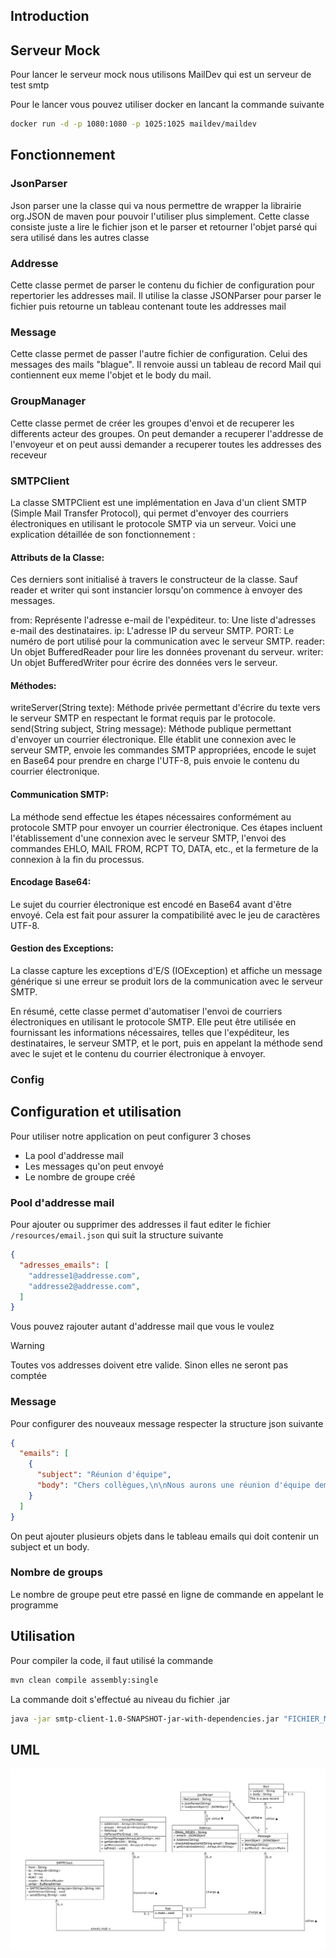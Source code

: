 ## Introduction

## Serveur Mock

Pour lancer le serveur mock nous utilisons MailDev qui est un serveur de test smtp

Pour le lancer vous pouvez utiliser docker en lancant la commande suivante

```bash
docker run -d -p 1080:1080 -p 1025:1025 maildev/maildev
```

## Fonctionnement 

### JsonParser

Json parser une la classe qui va nous permettre de wrapper la librairie org.JSON de maven pour pouvoir l'utiliser plus simplement. Cette classe consiste juste a lire le fichier json et le parser et retourner l'objet parsé qui sera utilisé dans les autres classe

### Addresse

Cette classe permet de parser le contenu du fichier de configuration pour repertorier les addresses mail. Il utilise la classe JSONParser pour parser le fichier puis retourne un tableau contenant toute les addresses mail

### Message

Cette classe permet de passer l'autre fichier de configuration. Celui des messages des mails "blague". Il renvoie aussi un tableau de record Mail qui contiennent eux meme l'objet et le body du mail.

### GroupManager

Cette classe permet de créer les groupes d'envoi et de recuperer les differents acteur des groupes. On peut demander a recuperer l'addresse de l'envoyeur et on peut aussi demander a recuperer toutes les addresses des receveur

### SMTPClient

La classe SMTPClient est une implémentation en Java d'un client SMTP (Simple Mail Transfer Protocol), qui permet d'envoyer des courriers électroniques en utilisant le protocole SMTP via un serveur. Voici une explication détaillée de son fonctionnement :

#### Attributs de la Classe:
Ces derniers sont initialisé à travers le constructeur de la classe. Sauf reader et writer qui sont instancier lorsqu'on commence à envoyer des messages.

  from: Représente l'adresse e-mail de l'expéditeur.
  to: Une liste d'adresses e-mail des destinataires.
  ip: L'adresse IP du serveur SMTP.
  PORT: Le numéro de port utilisé pour la communication avec le serveur SMTP.
  reader: Un objet BufferedReader pour lire les données provenant du serveur.
  writer: Un objet BufferedWriter pour écrire des données vers le serveur.

#### Méthodes:
writeServer(String texte): Méthode privée permettant d'écrire du texte vers le serveur SMTP en respectant le format requis par le protocole.
send(String subject, String message): Méthode publique permettant d'envoyer un courrier électronique. Elle établit une connexion avec le serveur SMTP, envoie les commandes SMTP appropriées, encode le sujet en Base64 pour prendre en charge l'UTF-8, puis envoie le contenu du courrier électronique.

#### Communication SMTP:
La méthode send effectue les étapes nécessaires conformément au protocole SMTP pour envoyer un courrier électronique. Ces étapes incluent l'établissement d'une connexion avec le serveur SMTP, l'envoi des commandes EHLO, MAIL FROM, RCPT TO, DATA, etc., et la fermeture de la connexion à la fin du processus.

#### Encodage Base64:
Le sujet du courrier électronique est encodé en Base64 avant d'être envoyé. Cela est fait pour assurer la compatibilité avec le jeu de caractères UTF-8.

#### Gestion des Exceptions:
La classe capture les exceptions d'E/S (IOException) et affiche un message générique si une erreur se produit lors de la communication avec le serveur SMTP.


En résumé, cette classe permet d'automatiser l'envoi de courriers électroniques en utilisant le protocole SMTP. Elle peut être utilisée en fournissant les informations nécessaires, telles que l'expéditeur, les destinataires, le serveur SMTP, et le port, puis en appelant la méthode send avec le sujet et le contenu du courrier électronique à envoyer.

### Config

## Configuration et utilisation

Pour utiliser notre application on peut configurer 3 choses
- La pool d'addresse mail
- Les messages qu'on peut envoyé
- Le nombre de groupe créé

### Pool d'addresse mail

Pour ajouter ou supprimer des addresses il faut editer le fichier `/resources/email.json` qui suit la structure suivante
```json
{
  "adresses_emails": [
    "addresse1@addresse.com",
    "addresse2@addresse.com",
  ]
}

```
Vous pouvez rajouter autant d'addresse mail que vous le voulez

> [!WARNING]  
> Toutes vos addresses doivent etre valide. Sinon elles ne seront pas comptée

### Message

Pour configurer des nouveaux message respecter la structure json suivante
```json
{
  "emails": [
    {
      "subject": "Réunion d'équipe",
      "body": "Chers collègues,\n\nNous aurons une réunion d'équipe demain à 10h dans la salle de conférence. Merci de préparer vos mises à jour et vos questions.\n\nCordialement,\n[Votre Nom]"
    }
  ]
}

```
On peut ajouter plusieurs objets dans le tableau emails qui doit contenir un subject et un body.

### Nombre de groups

Le nombre de groupe peut etre passé en ligne de commande en appelant le programme

## Utilisation

Pour compiler la code, il faut utilisé la commande 
```bash
mvn clean compile assembly:single 
```

La commande doit s'effectué au niveau du fichier .jar

```bash
java -jar smtp-client-1.0-SNAPSHOT-jar-with-dependencies.jar "FICHIER_MAIL" "FICHIER_MESSAGE" NB_GROUPE
```

## UML

![UML](uml.png)
